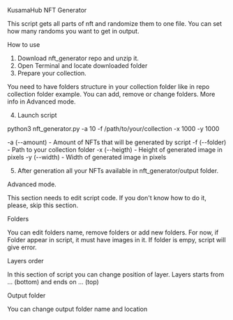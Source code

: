 KusamaHub NFT Generator

This script gets all parts of nft and randomize them to one file. You can set how many randoms you want to get in output.


How to use

1. Download nft_generator repo and unzip it.
2. Open Terminal and locate downloaded folder
3. Prepare your collection.

You need to have folders structure in your collection folder like in repo collection folder example. You can add, remove or change folders. More info in Advanced mode.

4. Launch script

python3 nft_generator.py -a 10 -f /path/to/your/collection -x 1000 -y 1000

-a (--amount) - Amount of NFTs that will be generated by script
-f (--folder) - Path to your collection folder
-x (--heigth) - Height of generated image in pixels
-y (--width) - Width of generated image in pixels

5. After generation all your NFTs available in nft_generator/output folder.


Advanced mode.

This section needs to edit script code. If you don't know how to do it, please, skip this section.


Folders

You can edit folders name, remove folders or add new folders.
For now, if Folder appear in script, it must have images in it. If folder is empy, script will give error. 

Layers order

In this section of script you can change position of layer. 
Layers starts from ... (bottom) and ends on ... (top)

Output folder

You can change output folder name and location

